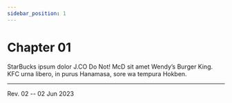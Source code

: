 ```yaml
---
sidebar_position: 1
---
```


# Chapter 01

StarBucks ipsum dolor J.CO Do Not! McD sit amet Wendy’s Burger King.
KFC urna libero, in purus Hanamasa, sore wa tempura Hokben.

<hr />

Rev. 02 -- 02 Jun 2023

<!--
REV02: Fri 02 Jun 2023 05:00
REV01: Sun 28 May 2023 11:00
START: Wed 24 May 2023 20:00
-->


